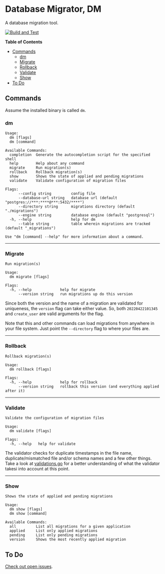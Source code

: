 # Database Migrator, DM
A database migration tool.

[![Build and Test](https://github.com/cleopatrio/db-migrator-lib/actions/workflows/go.yml/badge.svg?branch=main)](https://github.com/cleopatrio/db-migrator-lib/actions/workflows/go.yml)

**Table of Contents**
- [Commands](#commands)
  - [dm](#dm)
  - [Migrate](#migrate)
  - [Rollback](#rollback)
  - [Validate](#validate)
  - [Show](#show)
- [To Do](#to-do)

## Commands
Assume the installed binary is called `dm`.

### dm
```
Usage:
  dm [flags]
  dm [command]

Available Commands:
  completion  Generate the autocompletion script for the specified shell
  help        Help about any command
  migrate     Run migration(s)
  rollback    Rollback migration(s)
  show        Shows the state of applied and pending migrations
  validate    Validate configuration of migration files

Flags:
      --config string         config file
      --database-url string   database url (default "postgres://***:****@***:5432/****")
      --directory string      migrations directory (default "./migrations")
      --engine string         database engine (default "postgresql")
  -h, --help                  help for dm
      --table string          table wherein migrations are tracked (default "_migrations")

Use "dm [command] --help" for more information about a command.
```

---

### Migrate
```
Run migration(s)

Usage:
  dm migrate [flags]

Flags:
  -h, --help             help for migrate
      --version string   run migrations up do this version
```
Since both the version and the name of a migration are validated for uniqueness, the `version` flag can take either value. So, both `20220422101345` and `create_user` are valid arguments for the flag.

Note that this and other commands can load migrations from anywhere in your file system. Just point the `--directory` flag to where your files are.

---

### Rollback
```
Rollback migration(s)

Usage:
  dm rollback [flags]

Flags:
  -h, --help             help for rollback
      --version string   rollback this version (and everything applied after it)
```

---

### Validate
```
Validate the configuration of migration files

Usage:
  dm validate [flags]

Flags:
  -h, --help   help for validate
```

The validator checks for duplicate timestamps in the file name, duplicate/mismatched file and/or schema names and a few other things. Take a look at [validations.go](migrations/validations.go) for a better understanding of what the validator takesi into account at this point.

---

### Show
```
Shows the state of applied and pending migrations

Usage:
  dm show [flags]
  dm show [command]

Available Commands:
  all         List all migrations for a given application
  applied     List only applied migrations
  pending     List only pending migrations
  version     Shows the most recently applied migration
```

## To Do
[Check out open issues](https://github.com/cleopatrio/issues).
